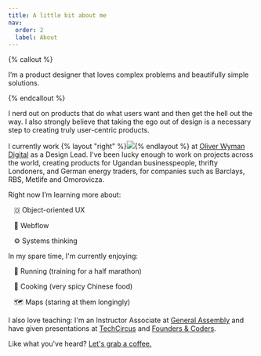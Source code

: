 ```yaml
---
title: A little bit about me
nav:
  order: 2
  label: About
---
```


{% callout %}

I’m a product designer that loves complex problems and beautifully simple solutions.

{% endcallout %}

I nerd out on products that do what users want and then get the hell out the way. I also strongly believe that taking the ego out of design is a necessary step to creating truly user-centric products.

I currently work {% layout "right" %}![](https://cdn-images-1.medium.com/max/2000/1*h_B5W3E2CTR7kzuUY2qvNQ.jpeg){% endlayout %} at [Oliver Wyman Digital](https://www.oliverwyman.com/index.html) as a Design Lead. I've been lucky enough to work on projects across the world, creating products for Ugandan businesspeople, thrifty Londoners, and German energy traders, for companies such as Barclays, RBS, Metlife and Omorovicza.  

Right now I’m learning more about: 

&nbsp;&nbsp;&nbsp;🇴&nbsp;Object-oriented UX

&nbsp;&nbsp;&nbsp;🔗&nbsp;Webflow
  
&nbsp;&nbsp;&nbsp;⚙️&nbsp;Systems thinking

In my spare time, I'm currently enjoying:

&nbsp;&nbsp;&nbsp;🏃&nbsp;Running (training for a half marathon)
  
&nbsp;&nbsp;&nbsp;🥟&nbsp;Cooking (very spicy Chinese food)
  
&nbsp;&nbsp;&nbsp;🗺️&nbsp;Maps (staring at them longingly)

I also love teaching: I'm an Instructor Associate at [General Assembly](https://generalassemb.ly/) and have given presentations at [TechCircus](https://www.techcircustv.com) and [Founders & Coders](https://www.foundersandcoders.com/).

Like what you've heard? [Let's grab a coffee.](https://jaredhill.co/contact/)

